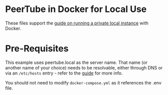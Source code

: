
# PeerTube in Docker for Local Use

These files support the [guide on running a private local instance](../../doc/docker-local.md) with Docker.

# Pre-Requisites

This example uses peertube.local as the server name. 
That name (or another name of your choice) needs to
be resolvable, either through DNS or via an 
`/etc/hosts` entry - refer to the
[guide](../../doc/docker-local.md) for more info.

You should not need to modify `docker-compose.yml` as it references the .env file.
